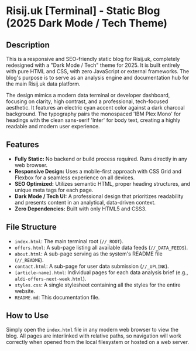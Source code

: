 # Risij.uk [Terminal] - Static Blog (2025 Dark Mode / Tech Theme)

## Description

This is a responsive and SEO-friendly static blog for Risij.uk, completely redesigned with a "Dark Mode / Tech" theme for 2025. It is built entirely with pure HTML and CSS, with zero JavaScript or external frameworks. The blog's purpose is to serve as an analysis engine and documentation hub for the main Risij.uk data platform.

The design mimics a modern data terminal or developer dashboard, focusing on clarity, high contrast, and a professional, tech-focused aesthetic. It features an electric cyan accent color against a dark charcoal background. The typography pairs the monospaced 'IBM Plex Mono' for headings with the clean sans-serif 'Inter' for body text, creating a highly readable and modern user experience.

## Features

-   **Fully Static:** No backend or build process required. Runs directly in any web browser.
-   **Responsive Design:** Uses a mobile-first approach with CSS Grid and Flexbox for a seamless experience on all devices.
-   **SEO Optimized:** Utilizes semantic HTML, proper heading structures, and unique meta tags for each page.
-   **Dark Mode / Tech UI:** A professional design that prioritizes readability and presents content in an analytical, data-driven context.
-   **Zero Dependencies:** Built with only HTML5 and CSS3.

## File Structure

-   `index.html`: The main terminal root (`//_ROOT`).
-   `offers.html`: A sub-page listing all available data feeds (`//_DATA_FEEDS`).
-   `about.html`: A sub-page serving as the system's README file (`//_README`).
-   `contact.html`: A sub-page for user data submission (`//_UPLINK`).
-   `[article-name].html`: Individual pages for each data analysis brief (e.g., `aldi-offers-next-week.html`).
-   `styles.css`: A single stylesheet containing all the styles for the entire website.
-   `README.md`: This documentation file.

## How to Use

Simply open the `index.html` file in any modern web browser to view the blog. All pages are interlinked with relative paths, so navigation will work correctly when opened from the local filesystem or hosted on a web server.